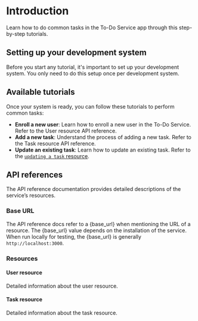 # Introduction

Learn how to do common tasks in the To-Do Service app through this step-by-step tutorials.

## Setting up your development system

Before you start any tutorial, it's important to set up your development system. You only need to do this setup once per development system.

## Available tutorials

Once your system is ready, you can follow these tutorials to perform common tasks:

- **Enroll a new user**: Learn how to enroll a new user in the To-Do Service. Refer to the User resource API reference.
- **Add a new task**: Understand the process of adding a new task. Refer to the Task resource API reference.
- **Update an existing task**: Learn how to update an existing task. Refer to the [`updating a task` resource](../update_task.md).

## API references

The API reference documentation provides detailed descriptions of the service’s resources.

### Base URL

The API reference docs refer to a {base_url} when mentioning the URL of a resource. The {base_url} value depends on the installation of the service. When run locally for testing, the {base_url} is generally `http://localhost:3000`.

### Resources

#### User resource

Detailed information about the user resource.

#### Task resource

Detailed information about the task resource.
